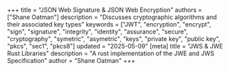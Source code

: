 +++
title = "JSON Web Signature & JSON Web Encryption"
authors = ["Shane Oatman"]
description = "Discusses cryptographic algorithms and their associated key types"
keywords = ["JWT", "encryption", "encrypt", "sign", "signature", "integrity", "identity", "assurance", "secure",  "cryptography", "symetric", "asymetric", "keys", "private key", "public key", "pkcs", "sec1", "pkcs8"]
updated = "2025-05-09"
[meta]
    title = "JWS & JWE Rust Libraries"
    description = "A rust implementation of the JWE and JWS Specification"
    author = "Shane Oatman"
+++
